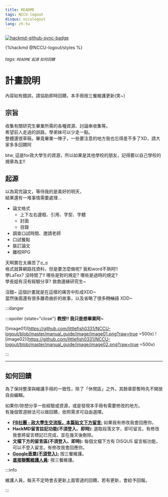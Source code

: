 ```yaml
---
title: README
tags: NCCU-logout
disqus: ncculogout
lang: zh-tw
---
```


[![hackmd-github-sync-badge](https://hackmd.io/c7-IhrgyQ6mp_DWj_NUV7Q/badge)](https://hackmd.io/c7-IhrgyQ6mp_DWj_NUV7Q)

{%hackmd @NCCU-logout/styles %}

###### tags: `README` `起源` `如何回饋`

# 計畫說明

內容如有錯誤，請協助即時回饋，本手冊按三餐維護更新(笑~)

## 宗旨

收集有關研究生畢業所需的各種資源、討論串收集等。  
希望前人走過的誤路，學弟妹可以少走一點。  
整體還很草稿，畢竟畢業一陣子，一些要注意的地方我也忘得差不多了XD，請大家多多回饋阿

btw, 這是for政大學生的資源，所以如果是其他學校的朋友，記得要以自己學校的規章為主!!

## 起源

以為寫完論文，等待我的是美好的明天，  
結果還有一堆事情需要處理...  

* 論文格式
    * 上下左右邊框、引用、字型、字體  
    * 封面
    * 目錄
* 調查口試時間、邀請老師
* 口試餐點
* 裝訂論文
* 離校RPG

天啊實在太痛苦了ಥ_ಥ  
格式就算網路找資料，但是要怎麼做呢? 我和word不熟阿!!  
學LaTex? 沒時間了!! 哪些是對的規定? 哪些是過時的規定?  
學長姐有沒有經驗分享?  救救邊緣研究生~  

沒錯~ 這個計畫就是在這樣的痛苦中形成XDD~  
當然後面還有很多離奇曲折的故事，以及省略了很多~~問候語~~ XDD~

:::danger

:::spoiler {state="close"} **教授!! 我只是想畢業阿~**

![image01](https://github.com/littlefish0331/NCCU-logout/blob/master/manual_guide/image/image01.png?raw=true =500x)
![image02](https://github.com/littlefish0331/NCCU-logout/blob/master/manual_guide/image/image02.png?raw=true =500x)

:::

---

## 如何回饋

為了保持整潔與維護手冊的一致性，除了「休閒區」之外，其餘章節暫時先不開放自由編輯。

如果你/妳想分享一些經驗或資源，或是發現本手冊有需要修改的地方。  
有幾個管道辦法可以做回饋，依照需求可自由選擇。

* **[FB社團 - 政大學生交流版，本篇貼文下方留言:](https://www.facebook.com/groups/NCCUSTUDENT/permalink/3137328722979879/)** 如果我有修改我會回應你。
* **HackMD留言註記功能(不須登入、即時):** 選取段落文字，即可留言。有修改我會將留言標記已完成，並在幾天後刪除。
* **文檔下方的留言區(不須登入、即時):** 每個文檔下方有 DISQUS 留言板功能，可以不登入留言。有修改我會回應你。
* **[Google表單(不須登入):](https://forms.gle/E51ngZvn3RWqs5cp6)** 按三餐維護。
* **[直接聯繫維護人員](/@NCCU-logout/contact):** 按三餐維護。

:::info

維護人員，每天不定時會去更新上面管道的回饋，若有更新，會給予回報。

:::
